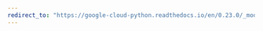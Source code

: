 ```yaml
---
redirect_to: "https://google-cloud-python.readthedocs.io/en/0.23.0/_modules/google/cloud/speech/operation.html"
---
```

